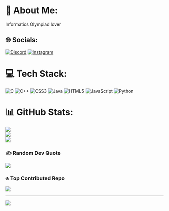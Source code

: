 # 💫 About Me:
Informatics Olympiad lover


## 🌐 Socials:
[![Discord](https://img.shields.io/badge/Discord-%237289DA.svg?logo=discord&logoColor=white)](https://discord.gg/RqxGrTfVCG) [![Instagram](https://img.shields.io/badge/Instagram-%23E4405F.svg?logo=Instagram&logoColor=white)](https://instagram.com/francesco_rizzello_) 

# 💻 Tech Stack:
![C](https://img.shields.io/badge/c-%2300599C.svg?style=for-the-badge&logo=c&logoColor=white) ![C++](https://img.shields.io/badge/c++-%2300599C.svg?style=for-the-badge&logo=c%2B%2B&logoColor=white) ![CSS3](https://img.shields.io/badge/css3-%231572B6.svg?style=for-the-badge&logo=css3&logoColor=white) ![Java](https://img.shields.io/badge/java-%23ED8B00.svg?style=for-the-badge&logo=java&logoColor=white) ![HTML5](https://img.shields.io/badge/html5-%23E34F26.svg?style=for-the-badge&logo=html5&logoColor=white) ![JavaScript](https://img.shields.io/badge/javascript-%23323330.svg?style=for-the-badge&logo=javascript&logoColor=%23F7DF1E) ![Python](https://img.shields.io/badge/python-3670A0?style=for-the-badge&logo=python&logoColor=ffdd54)
# 📊 GitHub Stats:
![](https://github-readme-stats.vercel.app/api?username=cestello&theme=blue-green&hide_border=false&include_all_commits=false&count_private=false)<br/>
![](https://github-readme-streak-stats.herokuapp.com/?user=cestello&theme=blue-green&hide_border=false)<br/>
![](https://github-readme-stats.vercel.app/api/top-langs/?username=cestello&theme=blue-green&hide_border=false&include_all_commits=false&count_private=false&layout=compact)

### ✍️ Random Dev Quote
![](https://quotes-github-readme.vercel.app/api?type=horizontal&theme=radical)

### 🔝 Top Contributed Repo
![](https://github-contributor-stats.vercel.app/api?username=cestello&limit=5&theme=dracula&combine_all_yearly_contributions=true)

---
[![](https://visitcount.itsvg.in/api?id=cestello&icon=0&color=0)](https://visitcount.itsvg.in)

<!-- Proudly created with GPRM ( https://gprm.itsvg.in ) -->
